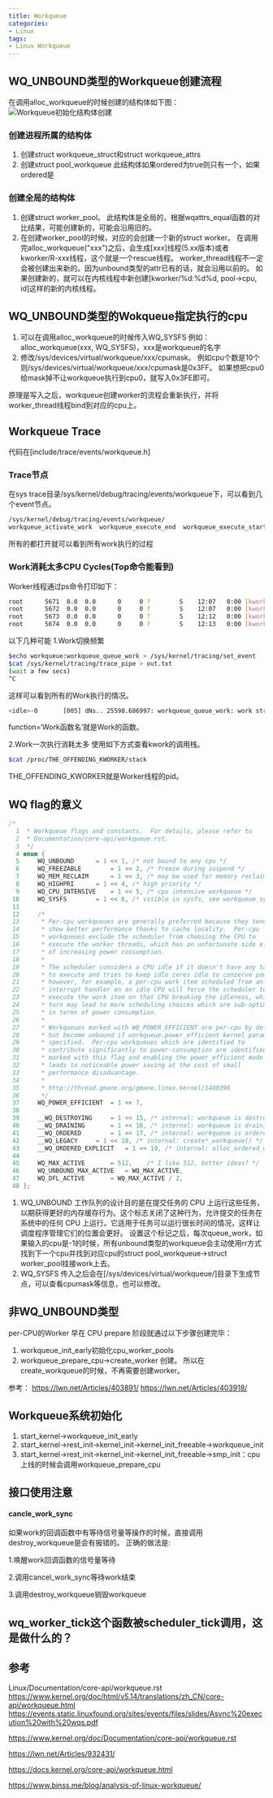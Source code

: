 ```yaml
---
title: Workqueue
categories: 
- Linux
tags:
- Linux Workqueue
---
```


## WQ_UNBOUND类型的Workqueue创建流程
在调用alloc_workqueue的时候创建的结构体如下图：
![Workqueue初始化结构体创建](/images/Workqueue/Workqueue创建流程.drawio.svg)

### 创建进程所属的结构体
1. 创建struct workqueue_struct和struct workqueue_attrs
2. 创建struct pool_workqueue
    此结构体如果ordered为true则只有一个，如果ordered是

### 创建全局的结构体
1. 创建struct worker_pool。
    此结构体是全局的，根据wqattrs_equal函数的对比结果，可能创建新的，可能会沿用旧的。
2. 在创建worker_pool的时候，对应的会创建一个新的struct worker。
    在调用完alloc_workqueue("xxx")之后，会生成[xxx]线程(5.xx版本)或者kworker/R-xxx线程，这个就是一个rescue线程。
    worker_thread线程不一定会被创建出来新的。因为unbound类型的attr已有的话，就会沿用以前的。
    如果创建新的，就可以在内核线程中新创建[kworker/%d:%d%d, pool->cpu, id]这样的新的内核线程。

## WQ_UNBOUND类型的Wokqueue指定执行的cpu
1. 可以在调用alloc_workqueue的时候传入WQ_SYSFS
    例如：alloc_workqueue(xxx, WQ_SYSFS)，xxx是workqueue的名字
2. 修改/sys/devices/virtual/workqueue/xxx/cpumask。
    例如cpu个数是10个则/sys/devices/virtual/workqueue/xxx/cpumask是0x3FF。
    如果想把cpu0给mask掉不让workqueue执行到cpu0，就写入0x3FE即可。

原理是写入之后，workqueue创建worker的流程会重新执行，并将worker_thread线程bind到对应的cpu上。

## Workqueue Trace
代码在[include/trace/events/workqueue.h]

### Trace节点
在sys trace目录/sys/kernel/debug/tracing/events/workqueue下，可以看到几个event节点。

```bash
/sys/kernel/debug/tracing/events/workqueue/
workqueue_activate_work  workqueue_execute_end  workqueue_execute_start  workqueue_queue_work
```
所有的都打开就可以看到所有work执行的过程

### Work消耗太多CPU Cycles(Top命令能看到)

Worker线程通过ps命令打印如下：
```bash
root      5671  0.0  0.0      0     0 ?        S    12:07   0:00 [kworker/0:1]
root      5672  0.0  0.0      0     0 ?        S    12:07   0:00 [kworker/1:2]
root      5673  0.0  0.0      0     0 ?        S    12:12   0:00 [kworker/0:0]
root      5674  0.0  0.0      0     0 ?        S    12:13   0:00 [kworker/1:0]
```

以下几种可能
1.Work切换频繁
```bash
$echo workqueue:workqueue_queue_work > /sys/kernel/tracing/set_event
$cat /sys/kernel/tracing/trace_pipe > out.txt                    
(wait a few secs)                                                 
^C
```
这样可以看到所有的Work执行的情况。

```bash
<idle>-0       [005] dNs.. 25598.686997: workqueue_queue_work: work struct=00000000b8691ef7 function=nf_flow_offload_work_gc workqueue=events_power_efficient req_cpu=24 cpu=-1
```
function=‘Work函数名’就是Work的函数。

2.Work一次执行消耗太多
使用如下方式查看kwork的调用栈。
```bash
$cat /proc/THE_OFFENDING_KWORKER/stack
```
THE_OFFENDING_KWORKER就是Worker线程的pid。

## WQ flag的意义
```c
/*
  1  * Workqueue flags and constants.  For details, please refer to
  2  * Documentation/core-api/workqueue.rst.
  3  */
  4 enum {
  5     WQ_UNBOUND      = 1 << 1, /* not bound to any cpu */
  6     WQ_FREEZABLE        = 1 << 2, /* freeze during suspend */
  7     WQ_MEM_RECLAIM      = 1 << 3, /* may be used for memory reclaim */
  8     WQ_HIGHPRI      = 1 << 4, /* high priority */
  9     WQ_CPU_INTENSIVE    = 1 << 5, /* cpu intensive workqueue */
 10     WQ_SYSFS        = 1 << 6, /* visible in sysfs, see workqueue_sysfs_register() */
 11 
 12     /*
 13      * Per-cpu workqueues are generally preferred because they tend to
 14      * show better performance thanks to cache locality.  Per-cpu
 15      * workqueues exclude the scheduler from choosing the CPU to
 16      * execute the worker threads, which has an unfortunate side effect
 17      * of increasing power consumption.
 18      *
 19      * The scheduler considers a CPU idle if it doesn't have any task
 20      * to execute and tries to keep idle cores idle to conserve power;
 21      * however, for example, a per-cpu work item scheduled from an
 22      * interrupt handler on an idle CPU will force the scheduler to
 23      * execute the work item on that CPU breaking the idleness, which in
 24      * turn may lead to more scheduling choices which are sub-optimal
 25      * in terms of power consumption.
 26      *
 27      * Workqueues marked with WQ_POWER_EFFICIENT are per-cpu by default
 28      * but become unbound if workqueue.power_efficient kernel param is
 29      * specified.  Per-cpu workqueues which are identified to
 30      * contribute significantly to power-consumption are identified and
 31      * marked with this flag and enabling the power_efficient mode
 32      * leads to noticeable power saving at the cost of small
 33      * performance disadvantage.
 34      *
 35      * http://thread.gmane.org/gmane.linux.kernel/1480396
 36      */
 37     WQ_POWER_EFFICIENT  = 1 << 7,
 38 
 39     __WQ_DESTROYING     = 1 << 15, /* internal: workqueue is destroying */
 40     __WQ_DRAINING       = 1 << 16, /* internal: workqueue is draining */
 41     __WQ_ORDERED        = 1 << 17, /* internal: workqueue is ordered */
 42     __WQ_LEGACY     = 1 << 18, /* internal: create*_workqueue() */
 43     __WQ_ORDERED_EXPLICIT   = 1 << 19, /* internal: alloc_ordered_workqueue() */
 44 
 45     WQ_MAX_ACTIVE       = 512,    /* I like 512, better ideas? */
 46     WQ_UNBOUND_MAX_ACTIVE   = WQ_MAX_ACTIVE,
 47     WQ_DFL_ACTIVE       = WQ_MAX_ACTIVE / 2,
 48 };
```

1. WQ_UNBOUND
工作队列的设计目的是在提交任务的 CPU 上运行这些任务，以期获得更好的内存缓存行为。这个标志关闭了这种行为，允许提交的任务在系统中的任何 CPU 上运行。它适用于任务可以运行很长时间的情况，这样让调度程序管理它们的位置会更好。
设置这个标记之后，每次queue_work，如果输入的cpu是-1的时候，所有unbound类型的workqueue会主动使用rr方式找到下一个cpu并找到对应cpu的struct pool_workqueue->struct worker_pool挂接work上去。
2. WQ_SYSFS
传入之后会在[/sys/devices/virtual/workqueue/]目录下生成节点，可以查看cpumask等信息，也可以修改。

## 非WQ_UNBOUND类型
per-CPU的Worker 早在 CPU prepare 阶段就通过以下步骤创建完毕：
1. workqueue_init_early初始化cpu_worker_pools
2. workqueue_prepare_cpu->create_worker 创建。
所以在create_workqueue的时候，不再需要创建worker。


参考：
https://lwn.net/Articles/403891/
https://lwn.net/Articles/403918/

## Workqueue系统初始化
1. start_kernel->workqueue_init_early
2. start_kernel->rest_init->kernel_init->kernel_init_freeable->workqueue_init
3. start_kernel->rest_init->kernel_init->kernel_init_freeable->smp_init：cpu上线的时候会调用workqueue_prepare_cpu

## 接口使用注意
#### cancle_work_sync
如果work的回调函数中有等待信号量等操作的时候，直接调用destroy_workqueue是会有报错的。
正确的做法是:

1.唤醒work回调函数的信号量等待

2.调用cancel_work_sync等待work结束

3.调用destroy_workqueue销毁workqueue

## wq_worker_tick这个函数被scheduler_tick调用，这是做什么的？

## 参考
Linux/Documentation/core-api/workqueue.rst
https://www.kernel.org/doc/html/v5.14/translations/zh_CN/core-api/workqueue.html
https://events.static.linuxfound.org/sites/events/files/slides/Async%20execution%20with%20wqs.pdf

https://www.kernel.org/doc/Documentation/core-api/workqueue.rst

https://lwn.net/Articles/932431/

https://docs.kernel.org/core-api/workqueue.html

https://www.binss.me/blog/analysis-of-linux-workqueue/
